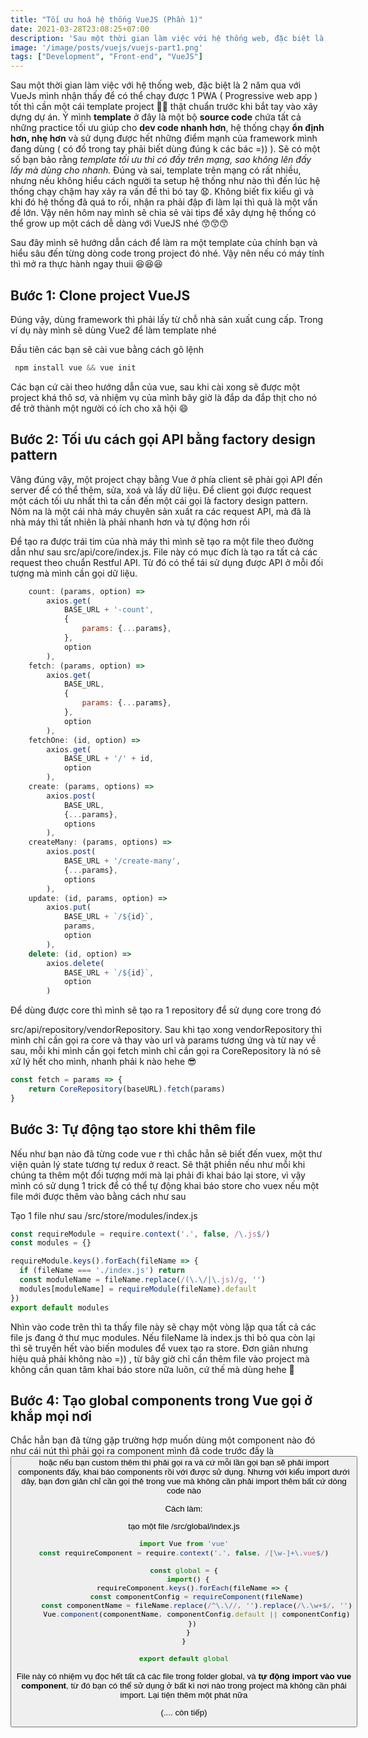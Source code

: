 ```yaml
---
title: "Tối ưu hoá hệ thống VueJS (Phần 1)"
date: 2021-03-28T23:08:25+07:00
description: 'Sau một thời gian làm việc với hệ thống web, đặc biệt là 2 năm qua với VueJs'
image: '/image/posts/vuejs/vuejs-part1.png'
tags: ["Development", "Front-end", "VueJS"]
---
```


Sau một thời gian làm việc với hệ thống web, đặc biệt là 2 năm qua với VueJs mình nhận thấy để có thể chạy được 1 PWA ( Progressive web app ) tốt thì cần một cái template project 🧑‍💻 thật chuẩn trước khi bắt tay vào xây dựng dự án. Ý mình **template** ở đây là một bộ **source code** chứa tất cả những practice tối ưu giúp cho **dev code nhanh hơn**, hệ thống chạy **ổn định hơn, nhẹ hơn** và sử dụng được hết những điểm mạnh của framework mình đang dùng ( có đồ trong tay phải biết dùng đúng k các bác =)) ). Sẽ có một số bạn bảo rằng *template tối ưu thì có đầy trên mạng, sao không lên đấy lấy mà dùng cho nhanh.* Đúng và sai, template trên mạng có rất nhiều, nhưng nếu không hiểu cách người ta setup hệ thống như nào thì đến lúc hệ thống chạy chậm hay xảy ra vấn đề thì bó tay 😧. Không biết fix kiểu gì và khi đó hệ thống đã quá to rồi, nhận ra phải đập đi làm lại thì quả là một vấn đề lớn. Vậy nên hôm nay mình sẽ chia sẻ vài tips để xây dựng hệ thống có thể grow up một cách dễ dàng với VueJS nhé 😙😙😙

Sau đây mình sẽ hướng dẫn cách để làm ra một template của chính bạn và hiểu sâu đến từng dòng code trong project đó nhé. Vậy nên nếu có máy tính thì mở ra thực hành ngay thuii 😆😆😆

## Bước 1: Clone project VueJS

Đúng vậy, dùng framework thì phải lấy từ chỗ nhà sản xuất cung cấp. Trong ví dụ này mình sẽ dùng Vue2 để làm template nhé

Đầu tiên các bạn sẽ cài vue bằng cách gõ lệnh

```jsx
 npm install vue && vue init
```

Các bạn cứ cài theo hướng dẫn của vue, sau khi cài xong sẽ được một project khá thô sơ, và nhiệm vụ của mình bây giờ là đắp da đắp thịt cho nó để trở thành một người có ích cho xã hội 😄

## Bước 2: Tối ưu cách gọi API bằng factory design pattern

Vâng đúng vậy, một project chạy bằng Vue ở phía client sẽ phải gọi API đến server để có thể thêm, sửa, xoá và lấy dữ liệu. Để client gọi được request một cách tối ưu nhất thì ta cần đến một cái gọi là factory design pattern. Nôm na là một cái nhà máy chuyên sản xuất ra các request API, mà đã là nhà máy thì tất nhiên là phải nhanh hơn và tự động hơn rồi

 Để tạo ra được trái tim của nhà máy thì mình sẽ tạo ra một file theo đường dẫn như sau src/api/core/index.js. File này có mục đích là tạo ra tất cả các request theo chuẩn Restful API. Từ đó có thể tái sử dụng được API ở mỗi đối tượng mà mình cần gọi dữ liệu.

```jsx
	count: (params, option) =>
		axios.get(
			BASE_URL + '-count',
			{
				params: {...params},
			},
			option
		),
	fetch: (params, option) =>
		axios.get(
			BASE_URL,
			{
				params: {...params},
			},
			option
		),
	fetchOne: (id, option) =>
		axios.get(
			BASE_URL + '/' + id,
			option
		),
	create: (params, options) =>
		axios.post(
			BASE_URL,
			{...params},
			options
		),
	createMany: (params, options) =>
		axios.post(
			BASE_URL + '/create-many',
			{...params},
			options
		),
	update: (id, params, option) =>
		axios.put(
			BASE_URL + `/${id}`,
			params,
			option
		),
	delete: (id, option) =>
		axios.delete(
			BASE_URL + `/${id}`,
			option
		)
```

Để dùng được core thì mình sẽ tạo ra 1 repository để sử dụng core trong đó

src/api/repository/vendorRepository. Sau khi tạo xong vendorRepository thì mình chỉ cần gọi ra core và thay vào url và params tương ứng và từ nay về sau, mỗi khi mình cần gọi fetch mình chỉ cần gọi ra CoreRepository là nó sẽ xử lý hết cho mình, nhanh phải k nào hehe 😎

```jsx
const fetch = params => {
	return CoreRepository(baseURL).fetch(params)
}
```

## Bước 3:  Tự động tạo store khi thêm file

Nếu như bạn nào đã từng code vue r thì chắc hẳn sẽ biết đến vuex, một thư viện quản lý state tương tự redux ở react. Sẽ thật phiền nếu như mỗi khi chúng ta thêm một đối tượng mới mà lại phải đi khai báo lại store, vì vậy mình có sử dụng 1 trick để có thể tự động khai báo store cho vuex nếu một file mới được thêm vào bằng cách như sau

Tạo 1 file như sau /src/store/modules/index.js

```jsx
const requireModule = require.context('.', false, /\.js$/)
const modules = {}

requireModule.keys().forEach(fileName => {
  if (fileName === './index.js') return
  const moduleName = fileName.replace(/(\.\/|\.js)/g, '')
  modules[moduleName] = requireModule(fileName).default
})
export default modules
```

Nhìn vào code trên thì ta thấy file này sẽ chạy một vòng lặp qua tất cả các file js đang ở thư mục modules. Nếu fileName là index.js thì bỏ qua còn lại thì sẽ truyền hết vào biến modules để vuex tạo ra store. Đơn giản nhưng hiệu quả phải không nào =)) , từ bây giờ chỉ cần thêm file vào project mà không cần quan tâm khai báo store nữa luôn, cứ thế mà dùng hehe 🐥

## Bước 4: Tạo global components trong Vue gọi ở khắp mọi nơi

Chắc hẳn bạn đã từng gặp trường hợp muốn dùng một component nào đó như cái nút thì phải gọi ra component mình đã code trước đấy là <Button/> hoặc nếu bạn custom thêm thì phải gọi ra <CustomButton/> và cứ mỗi lần gọi bạn sẽ phải import components đấy, khai báo components rồi với được sử dụng. Nhưng với kiểu import dưới dây, bạn đơn giản chỉ cần gọi thẻ <CustomButton/> trong vue mà không cần phải import thêm bất cứ dòng code nào

Cách làm:

tạo một file /src/global/index.js

```jsx
import Vue from 'vue'
const requireComponent = require.context('.', false, /[\w-]+\.vue$/)

const global = {
  import() {
    requireComponent.keys().forEach(fileName => {
      const componentConfig = requireComponent(fileName)
      const componentName = fileName.replace(/^\.\//, '').replace(/\.\w+$/, '')
      Vue.component(componentName, componentConfig.default || componentConfig)
    })
  }
}

export default global
```

 File này có nhiệm vụ đọc hết tất cả các file trong folder global, và **tự động import vào vue component**, từ đó bạn có thể sử dụng ở bất kì nơi nào trong project mà không cần phải import. Lại tiện thêm một phát nữa

(.... còn tiếp)